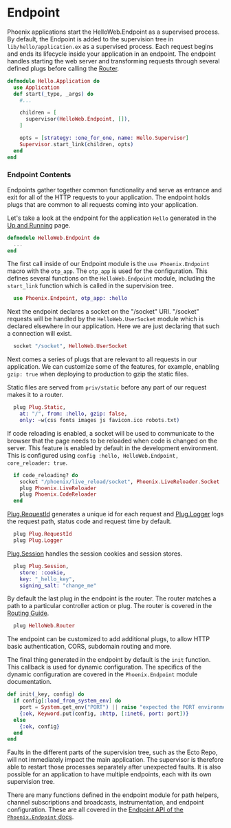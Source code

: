 # Endpoint

Phoenix applications start the HelloWeb.Endpoint as a supervised process. By default, the Endpoint is added to the supervision tree in `lib/hello/application.ex` as a supervised process. Each request begins and ends its lifecycle inside your application in an endpoint. The endpoint handles starting the web server and transforming requests through several defined plugs before calling the [Router](routing.html).


```elixir
defmodule Hello.Application do
  use Application
  def start(_type, _args) do
    #...

    children = [
      supervisor(HelloWeb.Endpoint, []),
    ]

    opts = [strategy: :one_for_one, name: Hello.Supervisor]
    Supervisor.start_link(children, opts)
  end
end
```

### Endpoint Contents

Endpoints gather together common functionality and serve as entrance and exit for all of the HTTP requests to your application. The endpoint holds plugs that are common to all requests coming into your application.

Let's take a look at the endpoint for the application `Hello` generated in the [Up and Running](up_and_running.html) page.

```elixir
defmodule HelloWeb.Endpoint do
  ...
end
```
The first call inside of our Endpoint module is the `use Phoenix.Endpoint` macro with the `otp_app`. The `otp_app` is used for the configuration. This defines several functions on the `HelloWeb.Endpoint` module, including the `start_link` function which is called in the supervision tree.

```elixir
  use Phoenix.Endpoint, otp_app: :hello
```

Next the endpoint declares a socket on the "/socket" URI. "/socket" requests will be handled by the `HelloWeb.UserSocket` module which is declared elsewhere in our application. Here we are just declaring that such a connection will exist.

```elixir
  socket "/socket", HelloWeb.UserSocket
```

Next comes a series of plugs that are relevant to all requests in our application. We can customize some of the features, for example, enabling `gzip: true` when deploying to production to gzip the static files.

Static files are served from `priv/static` before any part of our request makes it to a router.

```elixir
  plug Plug.Static,
    at: "/", from: :hello, gzip: false,
    only: ~w(css fonts images js favicon.ico robots.txt)
```
If code reloading is enabled, a socket will be used to communicate to the browser that the page needs to be reloaded when code is changed on the server. This feature is enabled by default in the development environment. This is configured using `config :hello, HelloWeb.Endpoint, core_reloader: true`.

```elixir
  if code_reloading? do
    socket "/phoenix/live_reload/socket", Phoenix.LiveReloader.Socket
    plug Phoenix.LiveReloader
    plug Phoenix.CodeReloader
  end
```

[Plug.RequestId](https://hexdocs.pm/plug/Plug.RequestId.html) generates a unique id for each request and [Plug.Logger](https://hexdocs.pm/plug/Plug.Logger.html) logs the request path, status code and request time by default.

```elixir
  plug Plug.RequestId
  plug Plug.Logger
```

[Plug.Session](https://hexdocs.pm/plug/Plug.Session.html) handles the session cookies and session stores.

```elixir
  plug Plug.Session,
    store: :cookie,
    key: "_hello_key",
    signing_salt: "change_me"
```

By default the last plug in the endpoint is the router. The router matches a path to a particular controller action or plug. The router is covered in the [Routing Guide](routing.html).

```elixir
  plug HelloWeb.Router
```

The endpoint can be customized to add additional plugs, to allow HTTP basic authentication, CORS, subdomain routing and more.

The final thing generated in the endpoint by default is the `init` function. This callback is used for dynamic configuration. The specifics of the dynamic configuration are covered in the `Phoenix.Endpoint` module documentation.

```elixir
def init(_key, config) do
  if config[:load_from_system_env] do
    port = System.get_env("PORT") || raise "expected the PORT environment variable to be set"
    {:ok, Keyword.put(config, :http, [:inet6, port: port])}
  else
    {:ok, config}
  end
end
```

Faults in the different parts of the supervision tree, such as the Ecto Repo, will not immediately impact the main application. The supervisor is therefore able to restart those processes separately after unexpected faults. It is also possible for an application to have multiple endpoints, each with its own supervision tree.

There are many functions defined in the endpoint module for path helpers, channel subscriptions and broadcasts, instrumentation, and endpoint configuration. These are all covered in the [Endpoint API of the `Phoenix.Endpoint` docs](Phoenix.Endpoint.html#module-endpoints-api).
